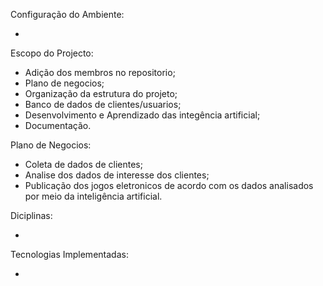 Configuração do Ambiente:

-

Escopo do Projecto:

- Adição dos membros no repositorio;
- Plano de negocios;
- Organização da estrutura do projeto;
- Banco de dados de clientes/usuarios;
- Desenvolvimento e Aprendizado das integência artificial;
- Documentação.

Plano de Negocios:

- Coleta de dados de clientes;
- Analise dos dados de interesse dos clientes;
- Publicação dos jogos eletronicos de acordo com os dados analisados por meio da inteligência artificial.

Diciplinas:

-

Tecnologias Implementadas:

-

